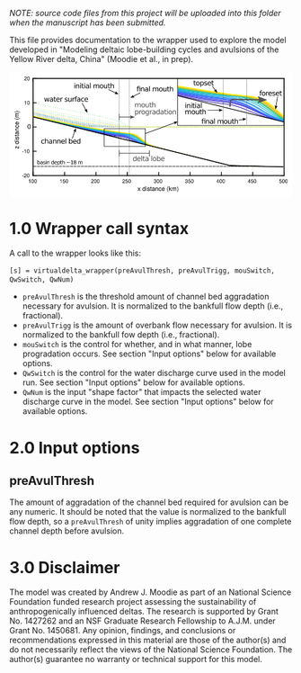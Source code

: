 _NOTE: source code files from this project will be uploaded into this folder when the manuscript has been submitted._

This file provides documentation to the wrapper used to explore the model develop​ed in "Modeling deltaic lobe-building cycles and avulsions of the Yellow River delta, China" (Moodie et al., in prep).

<img src="./private/demo_lobe.png" alt="Demo image of lobe growth" width="600" align="middle">

# 1.0 Wrapper call syntax
A call to the wrapper looks like this:
```
[s] = virtualdelta_wrapper(preAvulThresh, preAvulTrigg, mouSwitch, QwSwitch, QwNum)
```

- `preAvulThresh` is the threshold amount of channel bed aggradation necessary for avulsion. It is normalized to the bankfull flow depth (i.e., fractional).
- `preAvulTrigg` is the amount of overbank flow necessary for avulsion. It is normalized to the bankfull fow depth (i.e., fractional).
- `mouSwitch` is the control for whether, and in what manner, lobe progradation occurs. See section "Input options" below for available options.
- `QwSwitch` is the control for the water discharge curve used in the model run. See section "Input options" below for available options.
- `QwNum` is the input "shape factor" that impacts the selected water discharge curve in the model. See section "Input options" below for available options.

# 2.0 Input options
## preAvulThresh
The amount of aggradation of the channel bed required for avulsion can be any numeric. It should be noted that the value is normalized to the bankfull flow depth, so a `preAvulThresh` of unity implies aggradation of one complete channel depth before avulsion. 


# 3.0 Disclaimer
The model was created by Andrew J. Moodie as part of an National Science Foundation funded research project assessing the sustainability of anthropogenically influenced deltas.
The research is supported by Grant No. 1427262 and an NSF Graduate Research Fellowship to A.J.M. under Grant No. 1450681.
Any opinion, findings, and conclusions or recommendations expressed in this material are those of the author(s) and do not necessarily reflect the views of the National Science Foundation.
The author(s) guarantee no warranty or technical support for this model.

